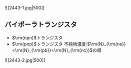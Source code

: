 ![[2443-1.jpg|500]]

## バイポーラトランジスタ
- $\rm{npn}$トランジスタ
- $\rm{pnp}$トランジスタ
不純物濃度:$\rm{N}_{\rm{ne}}<\rm{N}_{\rm{pb}}<\rm{N}_{\rm{nc}}$の順

![[2443-2.jpg|500]]